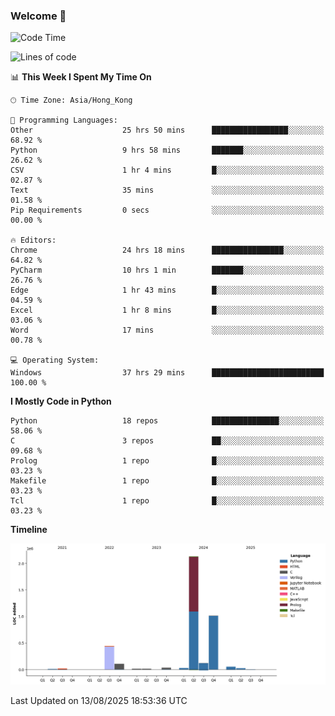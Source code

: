 ### Welcome 👋

<!--START_SECTION:waka-->
![Code Time](http://img.shields.io/badge/Code%20Time-2%2C453%20hrs%201%20min-blue)

![Lines of code](https://img.shields.io/badge/From%20Hello%20World%20I%27ve%20Written-4.0%20million%20lines%20of%20code-blue)

📊 **This Week I Spent My Time On** 

```text
🕑︎ Time Zone: Asia/Hong_Kong

💬 Programming Languages: 
Other                    25 hrs 50 mins      █████████████████░░░░░░░░   68.92 % 
Python                   9 hrs 58 mins       ███████░░░░░░░░░░░░░░░░░░   26.62 % 
CSV                      1 hr 4 mins         █░░░░░░░░░░░░░░░░░░░░░░░░   02.87 % 
Text                     35 mins             ░░░░░░░░░░░░░░░░░░░░░░░░░   01.58 % 
Pip Requirements         0 secs              ░░░░░░░░░░░░░░░░░░░░░░░░░   00.00 % 

🔥 Editors: 
Chrome                   24 hrs 18 mins      ████████████████░░░░░░░░░   64.82 % 
PyCharm                  10 hrs 1 min        ███████░░░░░░░░░░░░░░░░░░   26.76 % 
Edge                     1 hr 43 mins        █░░░░░░░░░░░░░░░░░░░░░░░░   04.59 % 
Excel                    1 hr 8 mins         █░░░░░░░░░░░░░░░░░░░░░░░░   03.06 % 
Word                     17 mins             ░░░░░░░░░░░░░░░░░░░░░░░░░   00.78 % 

💻 Operating System: 
Windows                  37 hrs 29 mins      █████████████████████████   100.00 % 
```

**I Mostly Code in Python** 

```text
Python                   18 repos            ███████████████░░░░░░░░░░   58.06 % 
C                        3 repos             ██░░░░░░░░░░░░░░░░░░░░░░░   09.68 % 
Prolog                   1 repo              █░░░░░░░░░░░░░░░░░░░░░░░░   03.23 % 
Makefile                 1 repo              █░░░░░░░░░░░░░░░░░░░░░░░░   03.23 % 
Tcl                      1 repo              █░░░░░░░░░░░░░░░░░░░░░░░░   03.23 % 
```



**Timeline**

![Lines of Code chart](https://raw.githubusercontent.com/xhj2501/xhj2501/main/assets/bar_graph.png)


 Last Updated on 13/08/2025 18:53:36 UTC
<!--END_SECTION:waka-->

